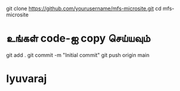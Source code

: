 git clone https://github.com/yourusername/mfs-microsite.git
cd mfs-microsite
# உங்கள் code-ஐ copy செய்யவும்
git add .
git commit -m "Initial commit"
git push origin main
# lyuvaraj
